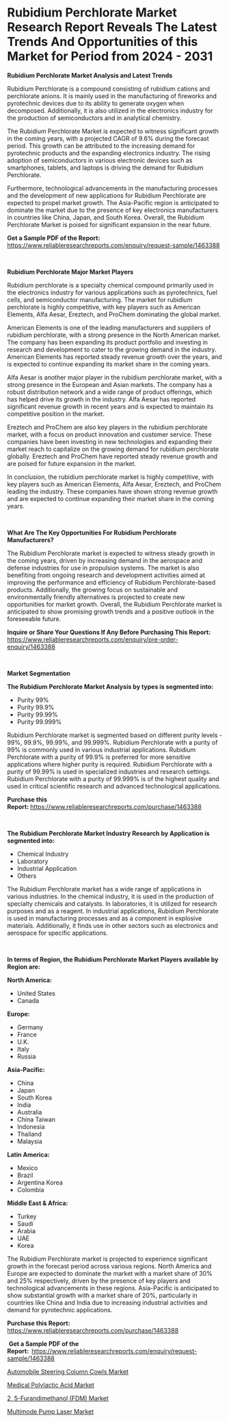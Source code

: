 <p><h1>Rubidium Perchlorate Market Research Report Reveals The Latest Trends And Opportunities of this Market for Period from 2024 - 2031</h1></p><p><strong>Rubidium Perchlorate Market Analysis and Latest Trends</strong></p>
<p><p>Rubidium Perchlorate is a compound consisting of rubidium cations and perchlorate anions. It is mainly used in the manufacturing of fireworks and pyrotechnic devices due to its ability to generate oxygen when decomposed. Additionally, it is also utilized in the electronics industry for the production of semiconductors and in analytical chemistry.</p><p>The Rubidium Perchlorate Market is expected to witness significant growth in the coming years, with a projected CAGR of 9.6% during the forecast period. This growth can be attributed to the increasing demand for pyrotechnic products and the expanding electronics industry. The rising adoption of semiconductors in various electronic devices such as smartphones, tablets, and laptops is driving the demand for Rubidium Perchlorate.</p><p>Furthermore, technological advancements in the manufacturing processes and the development of new applications for Rubidium Perchlorate are expected to propel market growth. The Asia-Pacific region is anticipated to dominate the market due to the presence of key electronics manufacturers in countries like China, Japan, and South Korea. Overall, the Rubidium Perchlorate Market is poised for significant expansion in the near future.</p></p>
<p><strong>Get a Sample PDF of the Report:&nbsp;</strong> <a href="https://www.reliableresearchreports.com/enquiry/request-sample/1463388">https://www.reliableresearchreports.com/enquiry/request-sample/1463388</a></p>
<p>&nbsp;</p>
<p><strong>Rubidium Perchlorate Major Market Players</strong></p>
<p><p>Rubidium perchlorate is a specialty chemical compound primarily used in the electronics industry for various applications such as pyrotechnics, fuel cells, and semiconductor manufacturing. The market for rubidium perchlorate is highly competitive, with key players such as American Elements, Alfa Aesar, Ereztech, and ProChem dominating the global market.</p><p>American Elements is one of the leading manufacturers and suppliers of rubidium perchlorate, with a strong presence in the North American market. The company has been expanding its product portfolio and investing in research and development to cater to the growing demand in the industry. American Elements has reported steady revenue growth over the years, and is expected to continue expanding its market share in the coming years.</p><p>Alfa Aesar is another major player in the rubidium perchlorate market, with a strong presence in the European and Asian markets. The company has a robust distribution network and a wide range of product offerings, which has helped drive its growth in the industry. Alfa Aesar has reported significant revenue growth in recent years and is expected to maintain its competitive position in the market.</p><p>Ereztech and ProChem are also key players in the rubidium perchlorate market, with a focus on product innovation and customer service. These companies have been investing in new technologies and expanding their market reach to capitalize on the growing demand for rubidium perchlorate globally. Ereztech and ProChem have reported steady revenue growth and are poised for future expansion in the market.</p><p>In conclusion, the rubidium perchlorate market is highly competitive, with key players such as American Elements, Alfa Aesar, Ereztech, and ProChem leading the industry. These companies have shown strong revenue growth and are expected to continue expanding their market share in the coming years.</p></p>
<p>&nbsp;</p>
<p><strong>What Are The Key Opportunities For Rubidium Perchlorate Manufacturers?</strong></p>
<p><p>The Rubidium Perchlorate market is expected to witness steady growth in the coming years, driven by increasing demand in the aerospace and defense industries for use in propulsion systems. The market is also benefiting from ongoing research and development activities aimed at improving the performance and efficiency of Rubidium Perchlorate-based products. Additionally, the growing focus on sustainable and environmentally friendly alternatives is projected to create new opportunities for market growth. Overall, the Rubidium Perchlorate market is anticipated to show promising growth trends and a positive outlook in the foreseeable future.</p></p>
<p><strong>Inquire or Share Your Questions If Any Before Purchasing This Report:</strong> <a href="https://www.reliableresearchreports.com/enquiry/pre-order-enquiry/1463388">https://www.reliableresearchreports.com/enquiry/pre-order-enquiry/1463388</a></p>
<p>&nbsp;</p>
<p><strong>Market Segmentation</strong></p>
<p><strong>The Rubidium Perchlorate Market Analysis by types is segmented into:</strong></p>
<p><ul><li>Purity 99%</li><li>Purity 99.9%</li><li>Purity 99.99%</li><li>Purity 99.999%</li></ul></p>
<p><p>Rubidium Perchlorate market is segmented based on different purity levels - 99%, 99.9%, 99.99%, and 99.999%. Rubidium Perchlorate with a purity of 99% is commonly used in various industrial applications. Rubidium Perchlorate with a purity of 99.9% is preferred for more sensitive applications where higher purity is required. Rubidium Perchlorate with a purity of 99.99% is used in specialized industries and research settings. Rubidium Perchlorate with a purity of 99.999% is of the highest quality and used in critical scientific research and advanced technological applications.</p></p>
<p><strong>Purchase this Report:&nbsp;</strong><a href="https://www.reliableresearchreports.com/purchase/1463388">https://www.reliableresearchreports.com/purchase/1463388</a></p>
<p>&nbsp;</p>
<p><strong>The Rubidium Perchlorate Market Industry Research by Application is segmented into:</strong></p>
<p><ul><li>Chemical Industry</li><li>Laboratory</li><li>Industrial Application</li><li>Others</li></ul></p>
<p><p>The Rubidium Perchlorate market has a wide range of applications in various industries. In the chemical industry, it is used in the production of specialty chemicals and catalysts. In laboratories, it is utilized for research purposes and as a reagent. In industrial applications, Rubidium Perchlorate is used in manufacturing processes and as a component in explosive materials. Additionally, it finds use in other sectors such as electronics and aerospace for specific applications.</p></p>
<p>&nbsp;</p>
<p><strong>In terms of Region, the Rubidium Perchlorate Market Players available by Region are:</strong></p>
<p>
    <p> <strong> North America: </strong>
        <ul>
            <li>United States</li>
            <li>Canada</li>
        </ul>
        </p> 
    <p> <strong> Europe: </strong>
        <ul>
            <li>Germany</li>
            <li>France</li>
            <li>U.K.</li>
            <li>Italy</li>
            <li>Russia</li>
        </ul>
        </p> 
    <p> <strong> Asia-Pacific: </strong>
        <ul>
            <li>China</li>
            <li>Japan</li>
            <li>South Korea</li>
            <li>India</li>
            <li>Australia</li>
            <li>China Taiwan</li>
            <li>Indonesia</li>
            <li>Thailand</li>
            <li>Malaysia</li>
        </ul>
        </p> 
    <p> <strong> Latin America: </strong>
        <ul>
            <li>Mexico</li>
            <li>Brazil</li>
            <li>Argentina Korea</li>
            <li>Colombia</li>
        </ul>
        </p> 
    <p> <strong> Middle East & Africa: </strong>
        <ul>
            <li>Turkey</li>
            <li>Saudi</li>
            <li>Arabia</li>
            <li>UAE</li>
            <li>Korea</li>
        </ul>
    </p>
    </p>
<p><p>The Rubidium Perchlorate market is projected to experience significant growth in the forecast period across various regions. North America and Europe are expected to dominate the market with a market share of 30% and 25% respectively, driven by the presence of key players and technological advancements in these regions. Asia-Pacific is anticipated to show substantial growth with a market share of 20%, particularly in countries like China and India due to increasing industrial activities and demand for pyrotechnic applications.</p></p>
<p><strong>Purchase this Report: </strong><a href="https://www.reliableresearchreports.com/purchase/1463388">https://www.reliableresearchreports.com/purchase/1463388</a></p>
<p>&nbsp;<strong>Get a Sample PDF of the Report:&nbsp;&nbsp;</strong><a href="https://www.reliableresearchreports.com/enquiry/request-sample/1463388">https://www.reliableresearchreports.com/enquiry/request-sample/1463388</a></p>
<p><strong></strong></p>
<p><p><a href="https://silk-columnist-571.notion.site/Automobile-Steering-Column-Cowls-Market-Size-and-Growth-Market-Segmentation-Regional-and-Country-B-ebfaef83a6e24e2a83d7b76d8c175070">Automobile Steering Column Cowls Market</a></p><p><a href="https://view.publitas.com/reportprime-1/medical-polylactic-acid-market-size-focuses-on-market-dynamics-in-depth-analysis-and-future-projections-of-its-market-forecasted-for-period-from-2023-to-2030/">Medical Polylactic Acid Market</a></p><p><a href="https://view.publitas.com/reportprime-1/2-5-furandimethanol-fdm-market-research-report-forecasted-for-period-from-2023-2030-by-market-type-market-application-and-region/">2, 5-Furandimethanol (FDM) Market</a></p><p><a href="https://view.publitas.com/reportprime-1/multimode-pump-laser-market-challenges-opportunities-and-growth-drivers-and-major-market-players-forecasted-for-period-from-2023-2030/">Multimode Pump Laser Market</a></p></p>